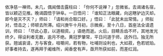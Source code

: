 依净慈一禅师。未几，偶闻僧击露柱曰：​「你何不说禅？​」忽微省。去谒诸名宿，皆以颖迈见推。晚谒圆悟于钟阜。一日悟问：​「谁知正法眼藏，向这瞎驴边灭却。即今是灭不灭？​」师曰：​「请和尚合取口好。​」悟曰：​「此犹未出常情。​」师拟对，悟击之；师顿去所滞。绍兴庚午十月初，示微疾，至十八日，首座法全请遗训，师曰：​「尽此心意，以道相资。​」语绝而逝。火后，目睛舌齿不坏，其地发光终夕。得设利者无数，逾月不绝。黄冠罗肇常，平日问道于师，适外归。独无所获。翘诚哀请，方与客食，咀嚼间，若有物，吐哺则设利也，大如菽，色若琥珀。好事者持去，遂再拜于阇维所，闻香奁有声，亟开所获如前，而差红润。